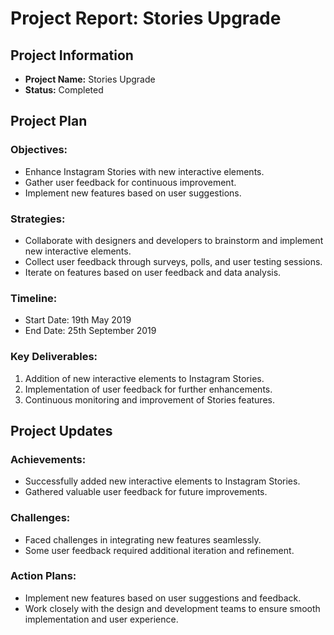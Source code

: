 # Project Report: Stories Upgrade

## Project Information

- **Project Name:** Stories Upgrade
- **Status:** Completed

## Project Plan

### Objectives:
- Enhance Instagram Stories with new interactive elements.
- Gather user feedback for continuous improvement.
- Implement new features based on user suggestions.

### Strategies:
- Collaborate with designers and developers to brainstorm and implement new interactive elements.
- Collect user feedback through surveys, polls, and user testing sessions.
- Iterate on features based on user feedback and data analysis.

### Timeline:
- Start Date: 19th May 2019
- End Date: 25th September 2019

### Key Deliverables:
1. Addition of new interactive elements to Instagram Stories.
2. Implementation of user feedback for further enhancements.
3. Continuous monitoring and improvement of Stories features.

## Project Updates

### Achievements:
- Successfully added new interactive elements to Instagram Stories.
- Gathered valuable user feedback for future improvements.

### Challenges:
- Faced challenges in integrating new features seamlessly.
- Some user feedback required additional iteration and refinement.

### Action Plans:
- Implement new features based on user suggestions and feedback.
- Work closely with the design and development teams to ensure smooth implementation and user experience.
